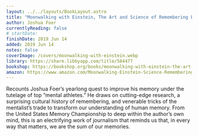 ```yaml
---
layout: ../../layouts/BookLayout.astro
title: "Moonwalking with Einstein, The Art and Science of Remembering Everything"
author: Joshua Foer
currentlyReading: false
# startDate:
finishDate: 2019 Jun 14
added: 2019 Jun 14
notes: false
coverImage: /covers/moonwalking-with-einstein.webp
library: https://share.libbyapp.com/title/584477
bookshop: https://bookshop.org/books/moonwalking-with-einstein-the-art-and-science-of-remembering-everything-9780143120537/9780143120537
amazon: https://www.amazon.com/Moonwalking-Einstein-Science-Remembering-Everything/dp/0143120530
---
```


Recounts Joshua Foer’s yearlong quest to improve his memory under the tutelage of top “mental athletes.” He draws on cutting-edge research, a surprising cultural history of remembering, and venerable tricks of the mentalist’s trade to transform our understanding of human memory. From the United States Memory Championship to deep within the author’s own mind, this is an electrifying work of journalism that reminds us that, in every way that matters, we are the sum of our memories.  
